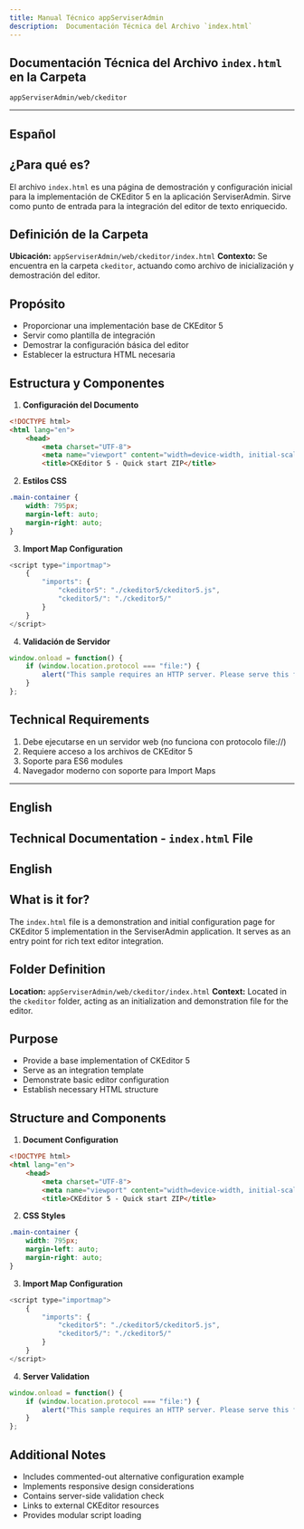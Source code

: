 ```yaml
---
title: Manual Técnico appServiserAdmin
description:  Documentación Técnica del Archivo `index.html`
---
```


## Documentación Técnica del Archivo `index.html` en la Carpeta 
`appServiserAdmin/web/ckeditor`

---

## Español

## ¿Para qué es?
El archivo `index.html` es una página de demostración y configuración inicial para la implementación de CKEditor 5 en la aplicación ServiserAdmin. Sirve como punto de entrada para la integración del editor de texto enriquecido.

## Definición de la Carpeta
**Ubicación:** `appServiserAdmin/web/ckeditor/index.html`
**Contexto:** Se encuentra en la carpeta `ckeditor`, actuando como archivo de inicialización y demostración del editor.

## Propósito
- Proporcionar una implementación base de CKEditor 5
- Servir como plantilla de integración
- Demostrar la configuración básica del editor
- Establecer la estructura HTML necesaria

## Estructura y Componentes

1. **Configuración del Documento**
```html
<!DOCTYPE html>
<html lang="en">
    <head>
        <meta charset="UTF-8">
        <meta name="viewport" content="width=device-width, initial-scale=1.0">
        <title>CKEditor 5 - Quick start ZIP</title>
```

2. **Estilos CSS**
```css
.main-container {
    width: 795px;
    margin-left: auto;
    margin-right: auto;
}
```

3. **Import Map Configuration**
```javascript
<script type="importmap">
    {
        "imports": {
            "ckeditor5": "./ckeditor5/ckeditor5.js",
            "ckeditor5/": "./ckeditor5/"
        }
    }
</script>
```

4. **Validación de Servidor**
```javascript
window.onload = function() {
    if (window.location.protocol === "file:") {
        alert("This sample requires an HTTP server. Please serve this file with a web server.");
    }
};
```

## Technical Requirements
1. Debe ejecutarse en un servidor web (no funciona con protocolo file://)
2. Requiere acceso a los archivos de CKEditor 5
3. Soporte para ES6 modules
4. Navegador moderno con soporte para Import Maps

---

## English

## Technical Documentation - `index.html` File

## English

## What is it for?
The `index.html` file is a demonstration and initial configuration page for CKEditor 5 implementation in the ServiserAdmin application. It serves as an entry point for rich text editor integration.

## Folder Definition
**Location:** `appServiserAdmin/web/ckeditor/index.html`
**Context:** Located in the `ckeditor` folder, acting as an initialization and demonstration file for the editor.

## Purpose
- Provide a base implementation of CKEditor 5
- Serve as an integration template
- Demonstrate basic editor configuration
- Establish necessary HTML structure

## Structure and Components

1. **Document Configuration**
```html
<!DOCTYPE html>
<html lang="en">
    <head>
        <meta charset="UTF-8">
        <meta name="viewport" content="width=device-width, initial-scale=1.0">
        <title>CKEditor 5 - Quick start ZIP</title>
```

2. **CSS Styles**
```css
.main-container {
    width: 795px;
    margin-left: auto;
    margin-right: auto;
}
```

3. **Import Map Configuration**
```javascript
<script type="importmap">
    {
        "imports": {
            "ckeditor5": "./ckeditor5/ckeditor5.js",
            "ckeditor5/": "./ckeditor5/"
        }
    }
</script>
```

4. **Server Validation**
```javascript
window.onload = function() {
    if (window.location.protocol === "file:") {
        alert("This sample requires an HTTP server. Please serve this file with a web server.");
    }
};
```

## Additional Notes
- Includes commented-out alternative configuration example
- Implements responsive design considerations
- Contains server-side validation check
- Links to external CKEditor resources
- Provides modular script loading






